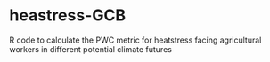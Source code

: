 # heastress-GCB
R code to calculate the PWC metric for heatstress facing agricultural workers in different potential climate futures

